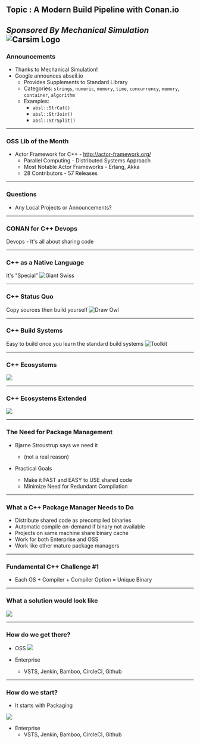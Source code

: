 ## Topic : A Modern Build Pipeline with Conan.io
*Sponsored By Mechanical Simulation*  
![Carsim Logo](/assets/image/logo/carsim.jpg)
---
### Announcements
* Thanks to Mechanical Simulation! 
* Google announces abseil.io
	* Provides Supplements to Standard Library
	* Categories: `strings`, `numeric`, `memory`, `time`, `concurrency`, `memory`, `container`, `algorithm`
	* Examples:  
		* `absl::StrCat()`
		* `absl::StrJoin()`
		* `absl::StrSplit()`
---
### OSS Lib of the Month
* Actor Framework for C++ - http://actor-framework.org/
	* Parallel Computing - Distributed Systems Approach
	* Most Notable Actor Frameworks - Erlang, Akka
	* 28 Contributors - 57 Releases

---
### Questions
* Any Local Projects or Announcements?

---
### CONAN for C++ Devops

Devops - It's all about sharing code

---
### C++ as a Native Language

It's "Special"
![Giant Swiss](giant_swiss.jpg)

---
### C++ Status Quo

Copy sources then build yourself
![Draw Owl](/09-2017/draw_owl.png)

---
### C++ Build Systems

Easy to build once you learn the standard build systems
![Toolkit](toolkit.jpeg)

---
### C++ Ecosystems
![](boxer_vs_mma.png)

---
### C++ Ecosystems Extended
![](mma_disciplines.png)

---
### The Need for Package Management 

* Bjarne Stroustrup says we need it
  * (not a real reason)

* Practical Goals
  * Make it FAST and EASY to USE shared code
  * Minimize Need for Redundant Compilation
  
---
### What a C++ Package Manager Needs to Do
* Distribute shared code as precompiled binaries
* Automatic compile on-demand if binary not available
* Projects on same machine share binary cache
* Work for both Enterprise and OSS
* Work like other mature package managers

--- 
### Fundamental C++ Challenge #1
* Each OS + Compiler + Compiler Option = Unique Binary

--- 
### What a solution would look like
![](conan-binary-table.png)

--- 
### How do we get there? 
* OSS
![](travis-appveyor-github.png)

* Enterprise
	* VSTS, Jenkin, Bamboo, CircleCI, Github

--- 
### How do we start? 
* It starts with Packaging

![](travis-appveyor-github.png)

* Enterprise
	* VSTS, Jenkin, Bamboo, CircleCI, Github

